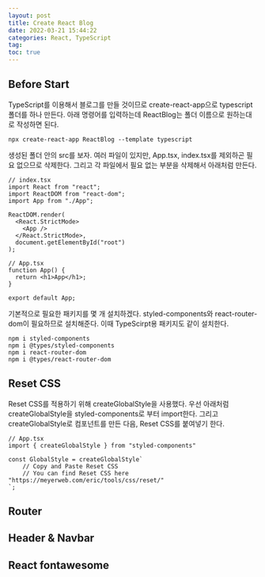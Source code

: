 ```yaml
---
layout: post
title: Create React Blog
date: 2022-03-21 15:44:22
categories: React, TypeScript
tag:
toc: true
---
```


## Before Start

TypeScript를 이용해서 블로그를 만들 것이므로 create-react-app으로 typescript 폴더를 하나 만든다.
아래 명령어를 입력하는데 ReactBlog는 폴더 이름으로 원하는대로 작성하면 된다.

`npx create-react-app ReactBlog --template typescript`

생성된 폴더 안의 src를 보자.
여러 파일이 있지만, App.tsx, index.tsx를 제외하곤 필요 없으므로 삭제한다.
그리고 각 파일에서 필요 없는 부분을 삭제해서 아래처럼 만든다.

```
// index.tsx
import React from "react";
import ReactDOM from "react-dom";
import App from "./App";

ReactDOM.render(
  <React.StrictMode>
    <App />
  </React.StrictMode>,
  document.getElementById("root")
);
```

```
// App.tsx
function App() {
  return <h1>App</h1>;
}

export default App;
```

기본적으로 필요한 패키지를 몇 개 설치하겠다.
styled-components와 react-router-dom이 필요하므로 설치해준다.
이때 TypeScirpt용 패키지도 같이 설치한다.

```
npm i styled-components
npm i @types/styled-components
npm i react-router-dom
npm i @types/react-router-dom
```

## Reset CSS

Reset CSS를 적용하기 위해 createGlobalStyle을 사용했다.
우선 아래처럼 createGlobalStyle을 styled-components로 부터 import한다.
그리고 createGlobalStyle로 컴포넌트를 만든 다음, Reset CSS를 붙여넣기 한다.

```
// App.tsx
import { createGlobalStyle } from "styled-components"

const GlobalStyle = createGlobalStyle`
    // Copy and Paste Reset CSS
    // You can find Reset CSS here "https://meyerweb.com/eric/tools/css/reset/"
`;
```

## Router

## Header & Navbar

## React fontawesome
